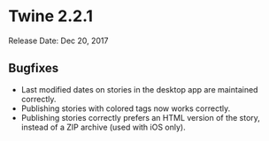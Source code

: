 # Twine 2.2.1

Release Date: Dec 20, 2017

## Bugfixes

- Last modified dates on stories in the desktop app are maintained correctly.
- Publishing stories with colored tags now works correctly.
- Publishing stories correctly prefers an HTML version of the story, instead of a ZIP archive (used with iOS only).
